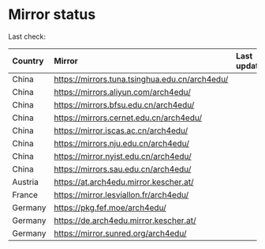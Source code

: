 <script src="./time.js"></script>
# Mirror status
Last check: <script type="text/javascript">localize(1723317347.328871);</script>

|Country|Mirror|Last update|
|:------|:-----|:----------|
|China|https://mirrors.tuna.tsinghua.edu.cn/arch4edu/|<script type="text/javascript">localize(1723271778);</script>|
|China|https://mirrors.aliyun.com/arch4edu/|<script type="text/javascript">localize(1723271778);</script>|
|China|https://mirrors.bfsu.edu.cn/arch4edu/|<script type="text/javascript">localize(1723271778);</script>|
|China|https://mirrors.cernet.edu.cn/arch4edu/|<script type="text/javascript">localize(1723271778);</script>|
|China|https://mirror.iscas.ac.cn/arch4edu/|<script type="text/javascript">localize(1723271778);</script>|
|China|https://mirrors.nju.edu.cn/arch4edu/|<script type="text/javascript">localize(1723228651);</script>|
|China|https://mirror.nyist.edu.cn/arch4edu/|<script type="text/javascript">localize(1723271778);</script>|
|China|https://mirrors.sau.edu.cn/arch4edu/|<script type="text/javascript">localize(1723271778);</script>|
|Austria|https://at.arch4edu.mirror.kescher.at/|<script type="text/javascript">localize(1723271778);</script>|
|France|https://mirror.lesviallon.fr/arch4edu/|<script type="text/javascript">localize(1723271778);</script>|
|Germany|https://pkg.fef.moe/arch4edu/|<script type="text/javascript">localize(1723271778);</script>|
|Germany|https://de.arch4edu.mirror.kescher.at/|<script type="text/javascript">localize(1723271778);</script>|
|Germany|https://mirror.sunred.org/arch4edu/|<script type="text/javascript">localize(1723271778);</script>|

<script src="./tablefilter/tablefilter.js"></script>
<script src="./table.js"></script>